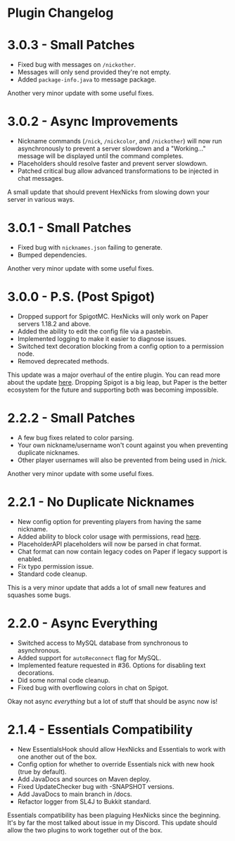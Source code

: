 # Plugin Changelog

# 3.0.3 - Small Patches

- Fixed bug with messages on `/nickother`.
- Messages will only send provided they're not empty.
- Added `package-info.java` to message package.

Another very minor update with some useful fixes.

# 3.0.2 - Async Improvements

- Nickname commands (`/nick`, `/nickcolor`, and `/nickother`) will now run asynchronously to prevent a server slowdown and a "Working..." message will be displayed until the command completes.
- Placeholders should resolve faster and prevent server slowdown.
- Patched critical bug allow advanced transformations to be injected in chat messages.

A small update that should prevent HexNicks from slowing down your server in various ways.

# 3.0.1 - Small Patches

- Fixed bug with `nicknames.json` failing to generate.
- Bumped dependencies.

Another very minor update with some useful fixes.

# 3.0.0 - P.S. (Post Spigot)

- Dropped support for SpigotMC. HexNicks will only work on Paper servers 1.18.2 and above.
- Added the ability to edit the config file via a pastebin.
- Implemented logging to make it easier to diagnose issues.
- Switched text decoration blocking from a config option to a permission node.
- Removed deprecated methods.

This update was a major overhaul of the entire plugin. You can read more about the update [here](https://hexnicks.majek.dev/v3). Dropping Spigot is a big leap, but Paper is the better ecosystem for the future and supporting both was becoming impossible.

# 2.2.2 - Small Patches

- A few bug fixes related to color parsing.
- Your own nickname/username won't count against you when preventing duplicate nicknames.
- Other player usernames will also be prevented from being used in /nick.

Another very minor update with some useful fixes.

# 2.2.1 - No Duplicate Nicknames

- New config option for preventing players from having the same nickname.
- Added ability to block color usage with permissions, read [here](https://github.com/MajekDev/HexNicks/wiki/Permissions#blocking-certain-color-usage).
- PlaceholderAPI placeholders will now be parsed in chat format.
- Chat format can now contain legacy codes on Paper if legacy support is enabled.
- Fix typo permission issue.
- Standard code cleanup.

This is a very minor update that adds a lot of small new features and squashes some bugs.

# 2.2.0 - Async Everything

- Switched access to MySQL database from synchronous to asynchronous.
- Added support for `autoReconnect` flag for MySQL.
- Implemented feature requested in #36. Options for disabling text decorations.
- Did some normal code cleanup.
- Fixed bug with overflowing colors in chat on Spigot.

Okay not async *everything* but a lot of stuff that should be async now is!

# 2.1.4 - Essentials Compatibility

- New EssentialsHook should allow HexNicks and Essentials to work with one another out of the box.
- Config option for whether to override Essentials nick with new hook (true by default).
- Add JavaDocs and sources on Maven deploy.
- Fixed UpdateChecker bug with -SNAPSHOT versions.
- Add JavaDocs to main branch in /docs.
- Refactor logger from SL4J to Bukkit standard.

Essentials compatibility has been plaguing HexNicks since the beginning. It's by far the most talked about issue in 
my Discord. This update should allow the two plugins to work together out of the box.